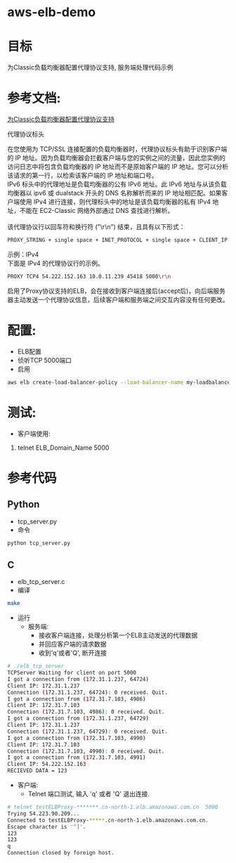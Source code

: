 # aws-elb-demo

# 目标
为Classic负载均衡器配置代理协议支持, 服务端处理代码示例

# 参考文档: 
[为Classic负载均衡器配置代理协议支持](http://docs.aws.amazon.com/zh_cn/elasticloadbalancing/latest/classic/enable-proxy-protocol.html)


代理协议标头

在您使用为 TCP/SSL 连接配置的负载均衡器时，代理协议标头有助于识别客户端的 IP 地址。因为负载均衡器会拦截客户端与您的实例之间的流量，因此您实例的访问日志中将包含负载均衡器的 IP 地址而不是原始客户端的 IP 地址。您可以分析该请求的第一行，以检索该客户端的 IP 地址和端口号。<br>
IPv6 标头中的代理地址是负载均衡器的公有 IPv6 地址。此 IPv6 地址与从该负载均衡器以 ipv6 或 dualstack 开头的 DNS 名称解析而来的 IP 地址相匹配。如果客户端使用 IPv4 进行连接，则代理标头中的地址是该负载均衡器的私有 IPv4 地址，不能在 EC2-Classic 网络外部通过 DNS 查找进行解析。<br>
<br>
该代理协议行以回车符和换行符 ("\r\n") 结束，且具有以下形式：<br>
```Bash
PROXY_STRING + single space + INET_PROTOCOL + single space + CLIENT_IP + single space + PROXY_IP + single space + CLIENT_PORT + single space + PROXY_PORT + "\r\n"
```
示例：IPv4<br>
下面是 IPv4 的代理协议行的示例。<br>
```Bash
PROXY TCP4 54.222.152.163 10.0.11.239 45418 5000\r\n
```

启用了Proxy协议支持的ELB，会在接收到客户端连接后(accept后)，向后端服务器主动发送一个代理协议信息，后续客户端和服务端之间交互内容没有任何更改。



# 配置:
* ELB配置
* 侦听TCP 5000端口
* 启用
```Bash
aws elb create-load-balancer-policy --load-balancer-name my-loadbalancer --policy-name my-ProxyProtocol-policy --policy-type-name ProxyProtocolPolicyType --policy-attributes AttributeName=ProxyProtocol,AttributeValue=true
```

# 测试:
* 客户端使用: 
1. telnet ELB_Domain_Name 5000

# 参考代码
## Python
* tcp_server.py
* 命令
```Bash
python tcp_server.py
```

## C
* elb_tcp_server.c
* 编译
```Bash
make
```
* 运行
  * 服务端:
    * 接收客户端连接，处理分析第一个ELB主动发送的代理数据
    * 并回应客户端的请求数据
    * 收到'q'或者'Q', 断开连接
```Bash
# ./elb_tcp_server
TCPServer Waiting for client on port 5000
I got a connection from (172.31.1.237, 64724)
Client IP: 172.31.1.237
Connection (172.31.1.237, 64724): 0 received. Quit.
I got a connection from (172.31.7.103, 4986)
Client IP: 172.31.7.103
Connection (172.31.7.103, 4986): 0 received. Quit.
I got a connection from (172.31.1.237, 64729)
Client IP: 172.31.1.237
Connection (172.31.1.237, 64729): 0 received. Quit.
I got a connection from (172.31.7.103, 4990)
Client IP: 172.31.7.103
Connection (172.31.7.103, 4990): 0 received. Quit.
I got a connection from (172.31.7.103, 4991)
Client IP: 54.222.152.163
RECIEVED DATA = 123
```
  * 客户端:<br>
    * Telnet 端口测试, 输入 'q' 或者 'Q' 退出连接.

```Bash
# telnet testELBProxy-*******.cn-north-1.elb.amazonaws.com.cn  5000
Trying 54.223.90.209...
Connected to testELBProxy-*****.cn-north-1.elb.amazonaws.com.cn.
Escape character is '^]'.
123
123
q
Connection closed by foreign host.
```


